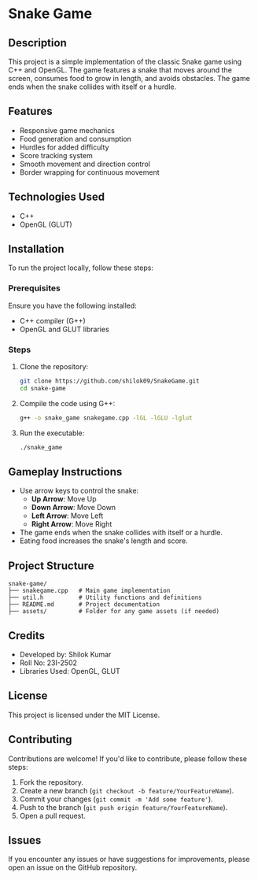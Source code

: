 # Snake Game

## Description
This project is a simple implementation of the classic Snake game using C++ and OpenGL. The game features a snake that moves around the screen, consumes food to grow in length, and avoids obstacles. The game ends when the snake collides with itself or a hurdle.

## Features
- Responsive game mechanics
- Food generation and consumption
- Hurdles for added difficulty
- Score tracking system
- Smooth movement and direction control
- Border wrapping for continuous movement

## Technologies Used
- C++
- OpenGL (GLUT)

## Installation
To run the project locally, follow these steps:

### Prerequisites
Ensure you have the following installed:
- C++ compiler (G++)
- OpenGL and GLUT libraries

### Steps
1. Clone the repository:
   ```bash
   git clone https://github.com/shilok09/SnakeGame.git
   cd snake-game
   ```
2. Compile the code using G++:
   ```bash
   g++ -o snake_game snakegame.cpp -lGL -lGLU -lglut
   ```
3. Run the executable:
   ```bash
   ./snake_game
   ```

## Gameplay Instructions
- Use arrow keys to control the snake:
  - **Up Arrow**: Move Up
  - **Down Arrow**: Move Down
  - **Left Arrow**: Move Left
  - **Right Arrow**: Move Right
- The game ends when the snake collides with itself or a hurdle.
- Eating food increases the snake's length and score.

## Project Structure
```
snake-game/
├── snakegame.cpp   # Main game implementation
├── util.h          # Utility functions and definitions
├── README.md       # Project documentation
├── assets/         # Folder for any game assets (if needed)
```

## Credits
- Developed by: Shilok Kumar
- Roll No: 23I-2502
- Libraries Used: OpenGL, GLUT

## License
This project is licensed under the MIT License.

## Contributing
Contributions are welcome! If you'd like to contribute, please follow these steps:

1. Fork the repository.
2. Create a new branch (`git checkout -b feature/YourFeatureName`).
3. Commit your changes (`git commit -m 'Add some feature'`).
4. Push to the branch (`git push origin feature/YourFeatureName`).
5. Open a pull request.

## Issues
If you encounter any issues or have suggestions for improvements, please open an issue on the GitHub repository.

